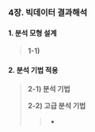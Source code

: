 ### 4장. 빅데이터 결과해석

#### 1. 분석 모형 설계

> **1-1)**

#### 2. 분석 기법 적용

> **2-1) 분석 기법**
>
> **2-2) 고급 분석 기법**
>
> > - 
